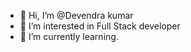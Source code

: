 - 👋 Hi, I’m @Devendra kumar
- 👀 I’m interested in Full Stack developer
- 🌱 I’m currently learning.

<!---
DkcGkp/DkcGkp is a ✨ special ✨ repository because its `README.md` (this file) appears on your GitHub profile.
You can click the Preview link to take a look at your changes.
--->
